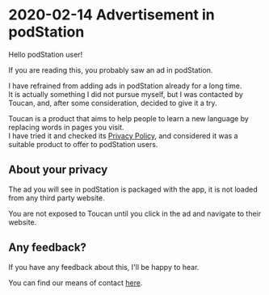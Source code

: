 # 2020-02-14 Advertisement in podStation

Hello podStation user!

If you are reading this, you probably saw an ad in podStation.

I have refrained from adding ads in podStation already for a long time.  
It is actually something I did not pursue myself, but I was contacted by Toucan, and, after some consideration, decided to give it a try.

Toucan is a product that aims to help people to learn a new language by replacing words in pages you visit.  
I have tried it and checked its [Privacy Policy](https://jointoucan.com/privacy), and considered it was a suitable product to offer to podStation users.

## About your privacy

The ad you will see in podStation is packaged with the app, it is not loaded from any third party website.

You are not exposed to Toucan until you click in the ad and navigate to their website.

## Any feedback?

If you have any feedback about this, I'll be happy to hear.

You can find our means of contact [here](https://github.com/podStation/podStation#support-and-contact).
